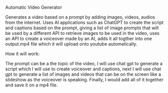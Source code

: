 Automatic Video Generator

Generates a video based on a prompt by adding images, videos, audios from the internet. Uses AI applications such as ChatGPT to create the script and captions based on the prompt, giving a list of image prompts that will be used by a different API to retrieve images to be used in the video, uses an API to create a voiceover made by an AI, adds it all togther into one output.mp4 file which it will upload onto youtube automatically.

How it will work:

The prompt can be a the topic of the video, I will use chat gpt to generate a script which I will use to create voiceover and captions, next I will use chat gpt to generate a list of images and videos that can be on the screen like a slideshow as the voiceover is speaking. Finally, I would add all of it together and save it on a mp4 file.